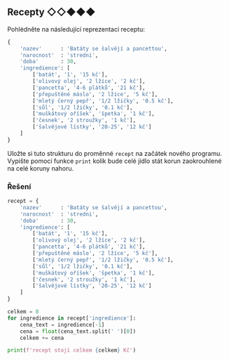 ## Recepty ◇◇◆◆◆

Pohlédněte na následující reprezentaci receptu:

```python
{
    'nazev'      : 'Batáty se šalvějí a pancettou',
    'narocnost'  : 'stredni',
    'doba'       : 30,
    'ingredience': [
        ['batát', '1', '15 kč'],
        ['olivový olej', '2 lžíce', '2 kč'],
        ['pancetta', '4-6 plátků', '21 kč'],
        ['přepuštěné máslo', '2 lžíce', '5 kč'],
        ['mletý černý pepř', '1/2 lžičky', '0.5 kč'],
        ['sůl', '1/2 lžičky', '0.1 kč'],
        ['muškátový oříšek', 'špetka', '1 kč'],
        ['česnek', '2 stroužky', '1 kč'],
        ['šalvějové lístky', '20-25', '12 kč']
    ]
}
```

Uložte si tuto strukturu do proměnné `recept` na začátek nového programu. Vypište pomocí funkce `print` kolik bude celé jídlo stát korun zaokrouhlené na celé koruny nahoru.

### Řešení

```python
recept = {
    'nazev'      : 'Batáty se šalvějí a pancettou',
    'narocnost'  : 'stredni',
    'doba'       : 30,
    'ingredience': [
        ['batát', '1', '15 kč'],
        ['olivový olej', '2 lžíce', '2 kč'],
        ['pancetta', '4-6 plátků', '21 kč'],
        ['přepuštěné máslo', '2 lžíce', '5 kč'],
        ['mletý černý pepř', '1/2 lžičky', '0.5 kč'],
        ['sůl', '1/2 lžičky', '0.1 kč'],
        ['muškátový oříšek', 'špetka', '1 kč'],
        ['česnek', '2 stroužky', '1 kč'],
        ['šalvějové lístky', '20-25', '12 kč']
    ]
}

celkem = 0
for ingredience in recept['ingredience']:
    cena_text = ingredience[-1]
    cena = float(cena_text.split(' ')[0])
    celkem += cena

print(f'recept stojí celkem {celkem} Kč')
```